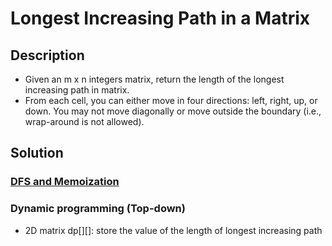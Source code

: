 # Longest Increasing Path in a Matrix

## Description

* Given an m x n integers matrix, return the length of the longest increasing path in matrix.
* From each cell, you can either move in four directions: left, right, up, or down. You may not move diagonally or move outside the boundary (i.e., wrap-around is not allowed).

## Solution

### [DFS and Memoization](https://sarthak-sehgal.github.io/leetcode101/lc329/)

### Dynamic programming (Top-down)

* 2D matrix dp[][]: store the value of the length of longest increasing path
